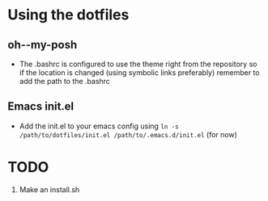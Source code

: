 # Using the dotfiles

## oh--my-posh

- The .bashrc is configured to use the theme right from the repository so if the location is changed (using symbolic links preferably) remember to add the path to the .bashrc

## Emacs init.el

- Add the init.el to your emacs config using `ln -s /path/to/dotfiles/init.el /path/to/.emacs.d/init.el` (for now)

# TODO

1. Make an install.sh
